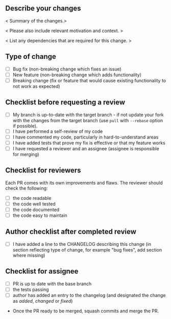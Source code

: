 ## Describe your changes
< Summary of the changes.>

< Please also include relevant motivation and context. >

< List any dependencies that are required for this change. >

## Type of change

- [ ] Bug fix (non-breaking change which fixes an issue)
- [ ] New feature (non-breaking change which adds functionality)
- [ ] Breaking change (fix or feature that would cause existing functionality to not work as expected)

## Checklist before requesting a review

- [ ] My branch is up-to-date with the target branch - if not update your fork with the changes from the target branch (use `pull` with `--rebase` option if possible).
- [ ] I have performed a self-review of my code
- [ ] I have commented my code, particularly in hard-to-understand areas
- [ ] I have added tests that prove my fix is effective or that my feature works
- [ ] I have requested a reviewer and an assignee (assignee is responsible for merging)

## Checklist for reviewers

Each PR comes with its own improvements and flaws. The reviewer should check the following:
- [ ] the code readable
- [ ] the code well tested
- [ ] the code documented
- [ ] the code easy to maintain

## Author checklist after completed review

- [ ] I have added a line to the CHANGELOG describing this change (in section
  reflecting type of change, for example "bug fixes", add section where
  missing)

## Checklist for assignee

- [ ] PR is up to date with the base branch
- [ ] the tests passing
- [ ] author has added an entry to the changelog (and designated the change as *added*, *changed* or *fixed*)
- Once the PR ready to be merged, squash commits and merge the PR.
